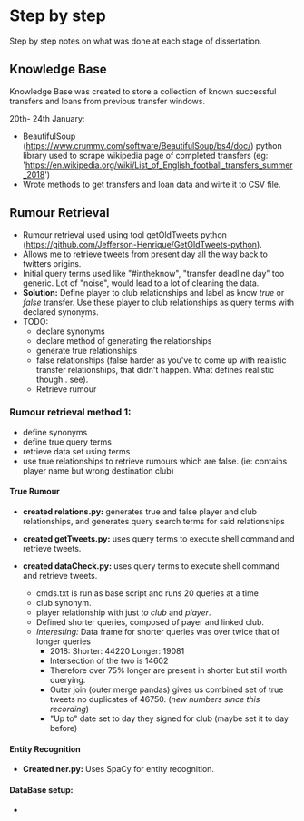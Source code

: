# Step by step
Step by step notes on what was done at each stage of dissertation.

## Knowledge Base
Knowledge Base was created to store a collection of known successful transfers and loans from previous transfer windows.

20th- 24th January:
- BeautifulSoup (https://www.crummy.com/software/BeautifulSoup/bs4/doc/) python library used to scrape wikipedia page of completed transfers (eg: 'https://en.wikipedia.org/wiki/List_of_English_football_transfers_summer_2018')
- Wrote methods to get transfers and loan data and wirte it to CSV file.


## Rumour Retrieval

- Rumour retrieval used using tool getOldTweets python (https://github.com/Jefferson-Henrique/GetOldTweets-python).
- Allows me to retrieve tweets from present day all the way back to twitters origins.
- Initial query terms used like "#intheknow", "transfer deadline day" too generic. Lot of "noise", would lead to a lot of cleaning the data.
- **Solution:** Define player to club relationships and label as know *true* or *false* transfer. Use these player to club relationships as query terms with declared synonyms.
- TODO:
  - declare synonyms
  - declare method of generating the relationships
  - generate true relationships
  - false relationships (false harder as you've to come up with realistic transfer relationships, that didn't happen. What defines realistic though.. see).
  - Retrieve rumour

### Rumour retrieval method 1:
  - define synonyms
  - define true query terms
  - retrieve data set using terms
  - use true relationships to retrieve rumours which are false. (ie: contains player name but wrong destination club)

#### True Rumour
- **created relations.py:** generates true and false player and club relationships, and generates query search terms for said relationships

- **created getTweets.py:** uses query terms to execute shell command and retrieve tweets.

- **created dataCheck.py:** uses query terms to execute shell command and retrieve tweets.

  - cmds.txt is run as base script and runs 20 queries at a time
  - club synonym.
  - player relationship with just *to club* and *player*.
  - Defined shorter queries, composed of payer and linked club.
  - *Interesting:* Data frame for shorter queries was over twice that of longer queries
    - 2018: Shorter: 44220 Longer: 19081
    - Intersection of the two is 14602
    - Therefore over 75% longer are present in shorter but still worth querying.
    - Outer join (outer merge pandas) gives us combined set of true tweets no duplicates of 46750. (*new numbers since this recording*)
    - "Up to" date set to day they signed for club (maybe set it to day before)

#### Entity Recognition
- **Created ner.py:** Uses SpaCy for entity recognition.


#### DataBase setup:
-
